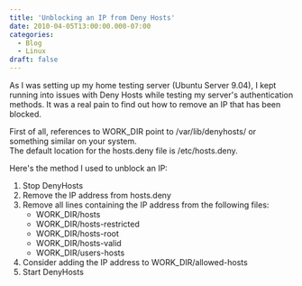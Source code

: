 ```yaml
---
title: 'Unblocking an IP from Deny Hosts'
date: 2010-04-05T13:00:00.000-07:00
categories:
  - Blog
  - Linux
draft: false
---
```


As I was setting up my home testing server (Ubuntu Server 9.04), I kept running into issues with Deny Hosts while testing my server's authentication methods. It was a real pain to find out how to remove an IP that has been blocked.  
  
First of all, references to WORK\_DIR point to /var/lib/denyhosts/ or something similar on your system.  
The default location for the hosts.deny file is /etc/hosts.deny.  
  
Here's the method I used to unblock an IP:  

1.  Stop DenyHosts
2.  Remove the IP address from hosts.deny
3.  Remove all lines containing the IP address from the following files:  
    *   WORK\_DIR/hosts
    *   WORK\_DIR/hosts-restricted
    *   WORK\_DIR/hosts-root
    *   WORK\_DIR/hosts-valid
    *   WORK\_DIR/users-hosts
4.  Consider adding the IP address to WORK\_DIR/allowed-hosts
5.  Start DenyHosts
